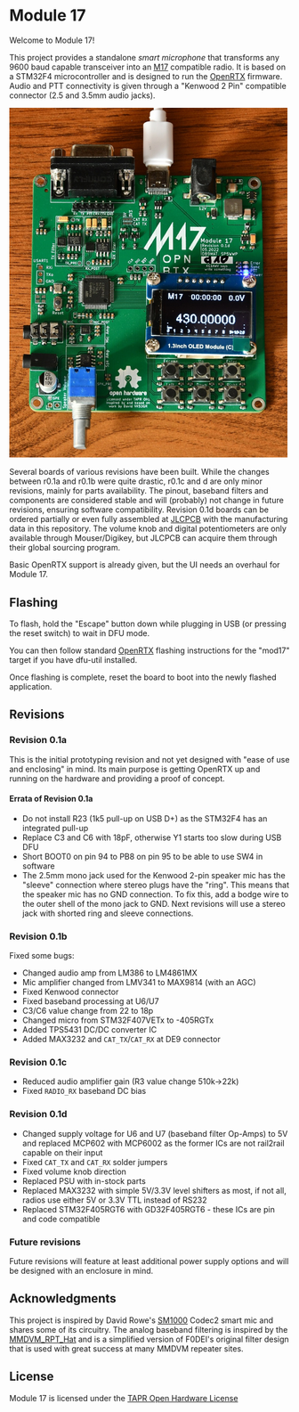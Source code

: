# Module 17
Welcome to Module 17!

This project provides a standalone _smart microphone_ that transforms any 9600 baud capable transceiver into an [M17](https://m17project.org/) compatible radio. It is based on a STM32F4 microcontroller and is designed to run the [OpenRTX](https://openrtx.org/) firmware. Audio and PTT connectivity is given through a "Kenwood 2 Pin" compatible connector (2.5 and 3.5mm audio jacks).

<img src="https://github.com/M17-Project/Module_17/blob/main/Module17_0.1d.jpg?raw=true" width="500">

Several boards of various revisions have been built. While the changes between r0.1a and r0.1b were quite drastic, r0.1c and d are only minor revisions, mainly for parts availability. The pinout, baseband filters and components are considered stable and will (probably) not change in future revisions, ensuring software compatibility. Revision 0.1d boards can be ordered partially or even fully assembled at [JLCPCB](https://www.jlcpcb.com) with the manufacturing data in this repository. The volume knob and digital potentiometers are only available through Mouser/Digikey, but JLCPCB can acquire them through their global sourcing program.

Basic OpenRTX support is already given, but the UI needs an overhaul for Module 17. 

## Flashing
To flash, hold the "Escape" button down while plugging in USB (or pressing the reset switch) to wait in DFU mode.

You can then follow standard [OpenRTX](https://github.com/OpenRTX/OpenRTX)
flashing instructions for the "mod17" target if you have dfu-util
installed.

Once flashing is complete, reset
the board to boot into the newly flashed application.

## Revisions
### Revision 0.1a
This is the initial prototyping revision and not yet designed with "ease of use and enclosing" in mind. Its main purpose is getting OpenRTX up and running on the hardware and providing a proof of concept.

#### Errata of Revision 0.1a
* Do not install R23 (1k5 pull-up on USB D+) as the STM32F4 has an integrated pull-up
* Replace C3 and C6 with 18pF, otherwise Y1 starts too slow during USB DFU
* Short BOOT0 on pin 94 to PB8 on pin 95 to be able to use SW4 in software
* The 2.5mm mono jack used for the Kenwood 2-pin speaker mic has the "sleeve" connection where stereo plugs have the "ring". This means that the speaker mic has no GND connection. To fix this, add a bodge wire to the outer shell of the mono jack to GND. Next revisions will use a stereo jack with shorted ring and sleeve connections.

### Revision 0.1b
Fixed some bugs:
* Changed audio amp from LM386 to LM4861MX
* Mic amplifier changed from LMV341 to MAX9814 (with an AGC)
* Fixed Kenwood connector
* Fixed baseband processing at U6/U7
* C3/C6 value change from 22 to 18p
* Changed micro from STM32F407VETx to -405RGTx
* Added TPS5431 DC/DC converter IC
* Added MAX3232 and `CAT_TX`/`CAT_RX` at DE9 connector

### Revision 0.1c
* Reduced audio amplifier gain (R3 value change 510k->22k)
* Fixed `RADIO_RX` baseband DC bias

### Revision 0.1d
* Changed supply voltage for U6 and U7 (baseband filter Op-Amps) to 5V and replaced MCP602 with MCP6002 as the former ICs are not rail2rail capable on their input
* Fixed `CAT_TX` and `CAT_RX` solder jumpers
* Fixed volume knob direction
* Replaced PSU with in-stock parts
* Replaced MAX3232 with simple 5V/3.3V level shifters as most, if not all, radios use either 5V or 3.3V TTL instead of RS232
* Replaced STM32F405RGT6 with GD32F405RGT6 - these ICs are pin and code compatible

### Future revisions
Future revisions will feature at least additional power supply options and will be designed with an enclosure in mind.

## Acknowledgments
This project is inspired by David Rowe's [SM1000](https://www.rowetel.com/wordpress/?p=3125) Codec2 smart mic and shares some of its circuitry. The analog baseband filtering is inspired by the [MMDVM_RPT_Hat](https://github.com/mathisschmieder/MMDVM_RPT_Hat) and is a simplified version of F0DEI's original filter design that is used with great success at many MMDVM repeater sites.

## License
Module 17 is licensed under the [TAPR Open Hardware License](https://tapr.org/the-tapr-open-hardware-license/)
